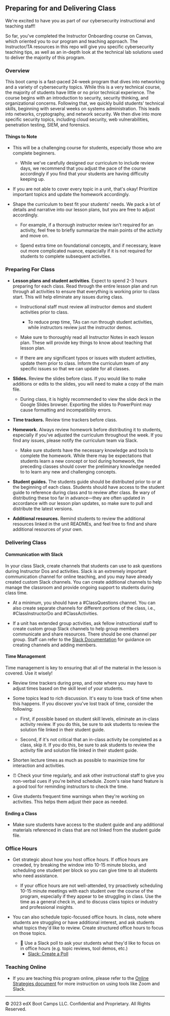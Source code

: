 ## Preparing for and Delivering Class 

We're excited to have you as part of our cybersecurity instructional and teaching staff!

So far, you've completed the Instructor Onboarding course on Canvas, which oriented you to our program and teaching approach. The Instructor/TA resources in this repo will give you specific cybersecurity teaching tips, as well as an in-depth look at the technical lab solutions used to deliver the majority of this program.

### Overview
This boot camp is a fast-paced 24-week program that dives into networking and a variety of cybersecurity topics. While this is a very technical course, the majority of  students have little or no prior technical experience. The course begins with an introduction to security, security thinking, and organizational concerns. Following that, we quickly build students' technical skills, beginning with several weeks on systems administration. This leads into networks, cryptography, and network security. We then dive into more specific security topics, including cloud security, web vulnerabilities, penetration testing, SIEM, and forensics.

#### Things to Note

* This will be a challenging course for students, especially those who are complete beginners.
  * While we've carefully designed our curriculum to include review days, we recommend that you adjust the pace of the course accordingly if you find that your students are having difficulty keeping up.

* If you are not able to cover every topic in a unit, that's okay! Prioritize important topics and update the homework accordingly.

* Shape the curriculum to best fit your students' needs. We pack a lot of details and narrative into our lesson plans, but you are free to adjust accordingly.
 
    * For example, if a thorough instructor review isn't required for an activity, feel free to briefly summarize the main points of the activity and move on.

    * Spend extra time on foundational concepts, and if necessary, leave out more complicated nuance, especially if it is not required for students to complete subsequent activities.


### Preparing For Class

* **Lesson plans and student activities**. Expect to spend 2-3 hours preparing for each class. Read through the entire lesson plan and run through all activities to ensure that everything is working prior to class start. This will help eliminate any issues during class. 

  * Instructional staff must review all instructor demos and student activities prior to class. 
    * To reduce prep time, TAs can run through student activities, while instructors review just the instructor demos.
  * Make sure to thoroughly read all Instructor Notes in each lesson plan. These will provide key things to know about teaching that lesson plan. 

  * If there are any significant typos or issues with student activities, update them prior to class. Inform the curriculum team of any specific issues so that we can update for all classes.

* **Slides.** Review the slides before class. If you would like to make additions or edits to the slides, you will need to make a copy of the main file. 
  - During class, it is highly recommended to view the slide deck in the Google Slides browser. Exporting the slides to PowerPoint may cause formatting and incompatibility errors.

* **Time trackers.** Review time trackers before class.

* **Homework.** Always review homework before distributing it to students, especially if you've adjusted the curriculum throughout the week. If you find any issues, please notify the curriculum team via Slack.

  * Make sure students have the necessary knowledge and tools to complete the homework. While there may be expectations that students learn a new concept or tool during homework, the preceding classes should cover the preliminary knowledge needed to to learn any new and challenging concepts.

* **Student guides.** The students guide should be distributed prior to or at the beginning of each class. Students should have access to the student guide to reference during class and to review after class. Be wary of distributing these too far in advance—they are often updated in accordance with our lesson plan updates, so make sure to pull and distribute the latest versions.

* **Additional resources.** Remind students to review the additional resources linked in the unit READMEs, and feel free to find and share additional resources of your own.  


### Delivering Class 


#### Communication with Slack 

In your class Slack, create channels that students can use to ask questions during Instructor Dos and activities. Slack is an extremely important communication channel for online teaching, and you may have already created custom Slack channels. You can create additional channels to help manage the classroom and provide ongoing support to students during class time.

* At a minimum, you should have a #ClassQuestions channel. You can also create separate channels for different portions of the class, i.e., #ClassInstructorDo and #ClassActivities. 

* If a unit has extended group activities, ask fellow instructional staff to create custom group Slack channels to help group members communicate and share resources. There should be one channel per group. Staff can refer to the [Slack Documentation](https://slack.com/intl/en-es/resources/slack-101/create-new-channels) for guidance on creating channels and adding members.

#### Time Management

Time management is key to ensuring that all of the material in the lesson is covered. Use it wisely!

- Review time trackers during prep, and note where you may have to adjust times based on the skill level of your students. 

- Some topics lead to rich discussion. It's easy to lose track of time when this happens. If you discover you've lost track of time, consider the following:

   - First, if possible based on student skill levels, eliminate an in-class activity review. If you do this, be sure to ask students to review the solution file linked in their student guide.

   - Second, if it's not critical that an in-class activity be completed as a class, skip it. If you do this, be sure to ask students to review the activity file and solution file linked in their student guide.

- Shorten lecture times as much as possible to maximize time for interaction and activities.

- :alarm_clock: Check your time regularly, and ask other instructional staff to give you non-verbal cues if you're behind schedule. Zoom's raise hand feature is a good tool for reminding instructors to check the time.

- Give students frequent time warnings when they're working on activities. This helps them adjust their pace as needed. 


#### Ending a Class

- Make sure students have access to the student guide and any additional materials referenced in class that are not linked from the student guide file.  



### Office Hours
- Get strategic about how you host office hours. If office hours are crowded, try breaking the window into 10-15 minute blocks, and scheduling one student per block so you can give time to all students who need assistance.  

  - If your office hours are not well-attended, try proactively scheduling 10-15 minute meetings with each student over the course of the program, especially if they appear to be struggling in class. Use the time as a general check in, and to discuss class topics or industry and professional insights.

- You can also schedule topic-focused office hours. In class, note where students are struggling or have additional interest, and ask students what topics they'd like to review. Create structured office hours to focus on those topics.

  - :mega: Use a Slack poll to ask your students what they'd like to focus on in office hours (e.g. topic reviews, tool demos, etc.) 
       - [Slack: Create a Poll](https://slack.com/help/articles/229002507-Create-a-poll-)

### Teaching Online 

- If you are teaching this program online, please refer to the [Online Strategies document](OnlineStrategies.md) for more instruction on using tools like Zoom and Slack. 

---
© 2023 edX Boot Camps LLC. Confidential and Proprietary. All Rights Reserved.
